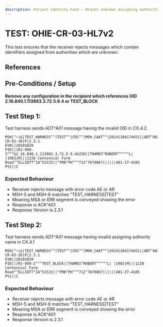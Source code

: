 ```yaml
---
description: Patient Identity Feed – Blocks unknown assigning authority
---
```


# TEST: OHIE-CR-03-HL7v2

This test ensures that the receiver rejects messages which contain identifiers assigned from authorities which are unknown.

## References

## Pre-Conditions / Setup

#### Remove any configuration in the recipient which references OID 2.16.840.1.113883.3.72.5.9.4 or TEST\_BLOCK

## Test Step 1:

Test harness sends ADT^A01 message having the invalid OID in CX.4.2.

```text
MSH|^~\&|TEST_HARNESS^^|TEST^^|CR1^^|MOH_CAAT^^|20141104174451||ADT^A01^ADT_A01|TEST-CR-03-10|P|2.3.1
EVN||20101020
PID|||RJ-999-2^^^&2.16.840.1.113883.3.72.5.9.4&ISO||THAMES^ROBERT^^^^^L| |1983|M|||1220 Centennial Farm Road^^ELLIOTT^IA^51532||^PRN^PH^^^712^7670867||||||481-27-4185
PV1||I

```

### Expected Behaviour

* Receiver rejects message with error code AE or AR
* MSH-5 and MSH-6 matches “TEST\_HARNESS\|TEST”
* Meaning MSA or ERR segment is conveyed showing the error
* Response is ACK^A01
* Response Version is 2.3.1

## Test Step 2:

Test harness sends ADT^A01 message having invalid assigning authority name in CX.4.1

```text
MSH|^~\&|TEST_HARNESS^^|TEST^^|CR1^^|MOH_CAAT^^|20141104174451||ADT^A01^ADT_A01|TEST-CR-03-20|P|2.3.1
EVN||20101020
PID|||RJ-999-2^^^TEST_BLOCK||THAMES^ROBERT^^^^^L| |1983|M|||1220 Centennial Farm Road^^ELLIOTT^IA^51532||^PRN^PH^^^712^7670867||||||481-27-4185
PV1||I
```

### Expected Behaviour

* Receiver rejects message with error code AE or AR
* MSH-5 and MSH-6 matches “TEST\_HARNESS\|TEST”
* Meaning MSA or ERR segment is conveyed showing the error
* Response is ACK^A01
* Response Version is 2.3.1

